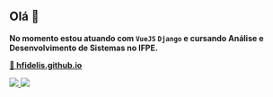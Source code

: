 ## Olá 👋

<!--
**Meu nome é Heitor Fidelis,**
<br>
-->
**No momento estou atuando com ``VueJS`` ``Django`` e cursando Análise e Desenvolvimento de Sistemas no IFPE.**

**[🌱 hfidelis.github.io](https://hfidelis.github.io/)**

<!--
## 📱 Contato
-->
<div>
  <a href="https://www.linkedin.com/in/hfidelis" target="_blank">
    <img src="https://img.shields.io/badge/-LinkedIn-%230077B5?style=for-the-badge&logo=linkedin&logoColor=white&color=000000" target="_blank">
  </a>
  <a href="mailto:heitorc88@gmail.com" target="_blank">
    <img src="https://img.shields.io/badge/Gmail-D14836?style=for-the-badge&logo=gmail&logoColor=white&color=000000" target="_blank">
  </a>
</div>
<!--
## 🚀 Tecnologias
<div>
  <img alt="JavaScript" src="https://img.shields.io/badge/javascript-%23323330.svg?style=for-the-badge&logo=javascript&logoColor=d6b129&color=000000">
  <img alt="TypeScript" src="https://img.shields.io/badge/typescript-%23007ACC.svg?style=for-the-badge&logo=typescript&logoColor=5983ff&color=000000">
  <img alt="Python" src="https://img.shields.io/badge/python-3670A0?style=for-the-badge&logo=python&logoColor=77aef7&color=000000">
  <img alt="HTML5" src="https://img.shields.io/badge/html5-%23E34F26.svg?style=for-the-badge&logo=html5&logoColor=b84300&color=000000">
  <img alt="CSS3" src="https://img.shields.io/badge/css3-%231572B6.svg?style=for-the-badge&logo=css3&logoColor=497ec4&color=000000">
</div>
-->
<!--
<div>
  <img alt="Angular" src="https://img.shields.io/badge/angular-%23DD0031.svg?style=for-the-badge&logo=angular&logoColor=991c09&color=000000">
  <img alt="RxJS" src="https://img.shields.io/badge/rxjs-%23B7178C.svg?style=for-the-badge&logo=reactivex&logoColor=E8038E&color=000000">
  <img alt="Vue.js" src="https://img.shields.io/badge/Vue.js-35495E?style=for-the-badge&logo=vue.js&logoColor=42D392&color=000000">
  <img alt="Django" src="https://img.shields.io/badge/Django-092E20?style=for-the-badge&logo=django&logoColor=44B78B&color=000000">
  <img alt="Node.js" src="https://img.shields.io/badge/Node.js-339933.svg?style=for-the-badge&logo=nodedotjs&logoColor=42e342&color=000000">
  <img alt="Express.js" src="https://img.shields.io/badge/Express-000000.svg?style=for-the-badge&logo=Express&logoColor=fcfcfc&color=000000">
</div>
-->
<!--
<div>
  <img alt="SASS" src="https://img.shields.io/badge/SASS-hotpink.svg?style=for-the-badge&logo=SASS&logoColor=c44f87&color=000000">
  <img alt="Bootstrap" src="https://img.shields.io/badge/bootstrap-%23563D7C.svg?style=for-the-badge&logo=bootstrap&logoColor=a56ded&color=000000">
  <img alt="Bulma" src="https://img.shields.io/badge/bulma-00D0B1?style=for-the-badge&logo=bulma&logoColor=5ff5cb&color=000000">
  <img alt="Material Design" src="https://img.shields.io/badge/Material%20Design-757575.svg?style=for-the-badge&logo=Material-Design&logoColor=white&color=000000">
</div>
-->
<!--
<div>
  <img alt="Docker" src="https://img.shields.io/badge/Docker-2496ED.svg?style=for-the-badge&logo=Docker&logoColor=1D63ED&color=000000">
  <img alt="MySQL" src="https://img.shields.io/badge/mysql-%2300f.svg?style=for-the-badge&logo=mysql&logoColor=61dfff&color=000000">
  <img alt="MongoDB" src="https://img.shields.io/badge/MongoDB-%234ea94b.svg?style=for-the-badge&logo=mongodb&logoColor=00ED64&color=000000">
</div>
-->
<!--
## 🌐 info
-->
<!--
<div>
  <img  width=800 align="center" src="https://github-profile-summary-cards.vercel.app/api/cards/profile-details?username=hfidelis&theme=midnight_purple">
</div>
-->
<!--
<div>
  <img height=180 width=420 align="center" src="https://github-readme-stats.vercel.app/api?username=hfidelis&theme=midnight-purple&hide_border=false&include_all_commits=false&count_private=true" alt="GitHub Commits">
  <img height=180 width=420 align="center" src="https://github-readme-stats.vercel.app/api/top-langs/?username=hfidelis&theme=midnight-purple&hide_border=false&include_all_commits=true&count_private=true&layout=compact&hide=html,css,scss" alt="GitHub Langs">
</div>
-->

